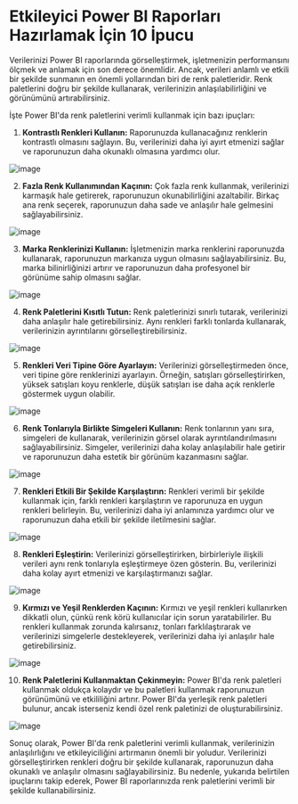 # Etkileyici Power BI Raporları Hazırlamak İçin 10 İpucu

Verilerinizi Power BI raporlarında görselleştirmek, işletmenizin performansını ölçmek ve anlamak için son derece önemlidir. Ancak, verileri anlamlı ve etkili bir şekilde sunmanın en önemli yollarından biri de renk paletleridir. Renk paletlerini doğru bir şekilde kullanarak, verilerinizin anlaşılabilirliğini ve görünümünü artırabilirsiniz.

İşte Power BI'da renk paletlerini verimli kullanmak için bazı ipuçları:

1. **Kontrastlı Renkleri Kullanın:** Raporunuzda kullanacağınız renklerin kontrastlı olmasını sağlayın. Bu, verilerinizi daha iyi ayırt etmenizi sağlar ve raporunuzun daha okunaklı olmasına yardımcı olur.

![image](https://github.com/aysegulyigitbi/Powerbi/assets/127193220/ccb850fb-ab73-49ea-97c1-3d9b3c7e180a)


2. **Fazla Renk Kullanımından Kaçının:** Çok fazla renk kullanmak, verilerinizi karmaşık hale getirerek, raporunuzun okunabilirliğini azaltabilir. Birkaç ana renk seçerek, raporunuzun daha sade ve anlaşılır hale gelmesini sağlayabilirsiniz.

![image](https://github.com/aysegulyigitbi/Powerbi/assets/127193220/4f43429e-f060-4595-b44a-2b32dfb79cb8)

3. **Marka Renklerinizi Kullanın:** İşletmenizin marka renklerini raporunuzda kullanarak, raporunuzun markanıza uygun olmasını sağlayabilirsiniz. Bu, marka bilinirliğinizi artırır ve raporunuzun daha profesyonel bir görünüme sahip olmasını sağlar.

![image](https://github.com/aysegulyigitbi/Powerbi/assets/127193220/b5109ef7-ff69-4569-b0a8-d44ea6755ec6)


4. **Renk Paletlerini Kısıtlı Tutun:** Renk paletlerinizi sınırlı tutarak, verilerinizi daha anlaşılır hale getirebilirsiniz. Aynı renkleri farklı tonlarda kullanarak, verilerinizin ayrıntılarını görselleştirebilirsiniz.

![image](https://github.com/aysegulyigitbi/Powerbi/assets/127193220/df02e9cf-c64b-46b0-a7b7-c8b029799f55)


5. **Renkleri Veri Tipine Göre Ayarlayın:** Verilerinizi görselleştirmeden önce, veri tipine göre renklerinizi ayarlayın. Örneğin, satışları görselleştirirken, yüksek satışları koyu renklerle, düşük satışları ise daha açık renklerle göstermek uygun olabilir.
   
![image](https://github.com/aysegulyigitbi/Powerbi/assets/127193220/362b8e46-9a0a-4ad8-a38e-98ab6086512d)


6. **Renk Tonlarıyla Birlikte Simgeleri Kullanın:** Renk tonlarının yanı sıra, simgeleri de kullanarak, verilerinizin görsel olarak ayrıntılandırılmasını sağlayabilirsiniz. Simgeler, verilerinizi daha kolay anlaşılabilir hale getirir ve raporunuzun daha estetik bir görünüm kazanmasını sağlar.

![image](https://github.com/aysegulyigitbi/Powerbi/assets/127193220/d8210ad9-157b-419f-8632-c4c1a34063c1)


7. **Renkleri Etkili Bir Şekilde Karşılaştırın:** Renkleri verimli bir şekilde kullanmak için, farklı renkleri karşılaştırın ve raporunuza en uygun renkleri belirleyin. Bu, verilerinizi daha iyi anlamınıza yardımcı olur ve raporunuzun daha etkili bir şekilde iletilmesini sağlar.

![image](https://github.com/aysegulyigitbi/Powerbi/assets/127193220/81a21e7c-80a7-4940-b8a8-3dc606f2aad7)


8. **Renkleri Eşleştirin:** Verilerinizi görselleştirirken, birbirleriyle ilişkili verileri aynı renk tonlarıyla eşleştirmeye özen gösterin. Bu, verilerinizi daha kolay ayırt etmenizi ve karşılaştırmanızı sağlar.

![image](https://github.com/aysegulyigitbi/Powerbi/assets/127193220/e7a3bc5f-f1c2-4a02-be63-afc3e0961c19)


9. **Kırmızı ve Yeşil Renklerden Kaçının:** Kırmızı ve yeşil renkleri kullanırken dikkatli olun, çünkü renk körü kullanıcılar için sorun yaratabilirler. Bu renkleri kullanmak zorunda kalırsanız, tonları farklılaştırarak ve verilerinizi simgelerle destekleyerek, verilerinizi daha iyi anlaşılır hale getirebilirsiniz.

![image](https://github.com/aysegulyigitbi/Powerbi/assets/127193220/2309af18-6315-413c-88a3-3c24ab73e3d5)


10. **Renk Paletlerini Kullanmaktan Çekinmeyin:** Power BI'da renk paletleri kullanmak oldukça kolaydır ve bu paletleri kullanmak raporunuzun görünümünü ve etkililiğini artırır. Power BI'da yerleşik renk paletleri bulunur, ancak isterseniz kendi özel renk paletinizi de oluşturabilirsiniz.

![image](https://github.com/aysegulyigitbi/Powerbi/assets/127193220/56284301-9c04-450b-998c-7970585af55c)


Sonuç olarak, Power BI'da renk paletlerini verimli kullanmak, verilerinizin anlaşılırlığını ve etkileyiciliğini artırmanın önemli bir yoludur. Verilerinizi görselleştirirken renkleri doğru bir şekilde kullanarak, raporunuzun daha okunaklı ve anlaşılır olmasını sağlayabilirsiniz. Bu nedenle, yukarıda belirtilen ipuçlarını takip ederek, Power BI raporlarınızda renk paletlerini verimli bir şekilde kullanabilirsiniz.
